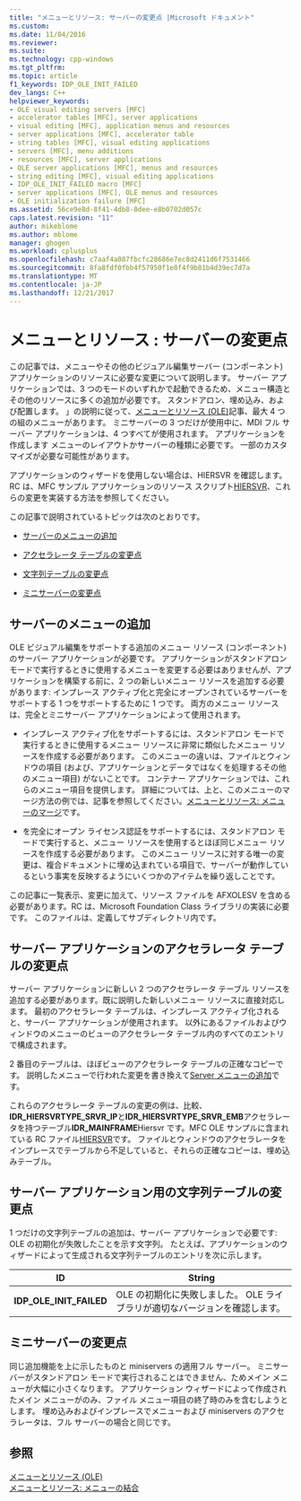 ```yaml
---
title: "メニューとリソース: サーバーの変更点 |Microsoft ドキュメント"
ms.custom: 
ms.date: 11/04/2016
ms.reviewer: 
ms.suite: 
ms.technology: cpp-windows
ms.tgt_pltfrm: 
ms.topic: article
f1_keywords: IDP_OLE_INIT_FAILED
dev_langs: C++
helpviewer_keywords:
- OLE visual editing servers [MFC]
- accelerator tables [MFC], server applications
- visual editing [MFC], application menus and resources
- server applications [MFC], accelerator table
- string tables [MFC], visual editing applications
- servers [MFC], menu additions
- resources [MFC], server applications
- OLE server applications [MFC], menus and resources
- string editing [MFC], visual editing applications
- IDP_OLE_INIT_FAILED macro [MFC]
- server applications [MFC], OLE menus and resources
- OLE initialization failure [MFC]
ms.assetid: 56ce9e8d-8f41-4db8-8dee-e8b0702d057c
caps.latest.revision: "11"
author: mikeblome
ms.author: mblome
manager: ghogen
ms.workload: cplusplus
ms.openlocfilehash: c7aaf4a087fbcfc28686e7ec8d2411d6f7531466
ms.sourcegitcommit: 8fa8fdf0fbb4f57950f1e8f4f9b81b4d39ec7d7a
ms.translationtype: MT
ms.contentlocale: ja-JP
ms.lasthandoff: 12/21/2017
---
```

# <a name="menus-and-resources-server-additions"></a>メニューとリソース : サーバーの変更点
この記事では、メニューやその他のビジュアル編集サーバー (コンポーネント) アプリケーションのリソースに必要な変更について説明します。 サーバー アプリケーションでは、3 つのモードのいずれかで起動できるため、メニュー構造とその他のリソースに多くの追加が必要です。 スタンドアロン、埋め込み、および配置します。 」の説明に従って、[メニューとリソース (OLE)](../mfc/menus-and-resources-ole.md)記事、最大 4 つの組のメニューがあります。 ミニサーバーの 3 つだけが使用中に、MDI フル サーバー アプリケーションは、4 つすべてが使用されます。 アプリケーションを作成します メニューのレイアウトかサーバーの種類に必要です。 一部のカスタマイズが必要な可能性があります。  
  
 アプリケーションのウィザードを使用しない場合は、HIERSVR を確認します。RC は、MFC サンプル アプリケーションのリソース スクリプト[HIERSVR](../visual-cpp-samples.md)、これらの変更を実装する方法を参照してください。  
  
 この記事で説明されているトピックは次のとおりです。  
  
-   [サーバーのメニューの追加](#_core_server_menu_additions)  
  
-   [アクセラレータ テーブルの変更点](#_core_server_application_accelerator_table_additions)  
  
-   [文字列テーブルの変更点](../mfc/menus-and-resources-container-additions.md)  
  
-   [ミニサーバーの変更点](#_core_mini.2d.server_additions)  
  
##  <a name="_core_server_menu_additions"></a>サーバーのメニューの追加  
 OLE ビジュアル編集をサポートする追加のメニュー リソース (コンポーネント) のサーバー アプリケーションが必要です。 アプリケーションがスタンドアロン モードで実行するときに使用するメニューを変更する必要はありませんが、アプリケーションを構築する前に、2 つの新しいメニュー リソースを追加する必要があります: インプレース アクティブ化と完全にオープンされているサーバーをサポートする 1 つをサポートするために 1 つです。 両方のメニュー リソースは、完全とミニサーバー アプリケーションによって使用されます。  
  
-   インプレース アクティブ化をサポートするには、スタンドアロン モードで実行するときに使用するメニュー リソースに非常に類似したメニュー リソースを作成する必要があります。 このメニューの違いは、ファイルとウィンドウの項目 (および、アプリケーションとデータではなくを処理するその他のメニュー項目) がないことです。 コンテナー アプリケーションでは、これらのメニュー項目を提供します。 詳細については、上と、このメニューのマージ方法の例では、記事を参照してください。[メニューとリソース: メニューのマージ](../mfc/menus-and-resources-menu-merging.md)です。  
  
-   を完全にオープン ライセンス認証をサポートするには、スタンドアロン モードで実行すると、メニュー リソースを使用するとほぼ同じメニュー リソースを作成する必要があります。 このメニュー リソースに対する唯一の変更は、複合ドキュメントに埋め込まれている項目で、サーバーが動作しているという事実を反映するようにいくつかのアイテムを繰り返しことです。  
  
 この記事に一覧表示、変更に加えて、リソース ファイルを AFXOLESV を含める必要があります。RC は、Microsoft Foundation Class ライブラリの実装に必要です。 このファイルは、定義してサブディレクトリ内です。  
  
##  <a name="_core_server_application_accelerator_table_additions"></a>サーバー アプリケーションのアクセラレータ テーブルの変更点  
 サーバー アプリケーションに新しい 2 つのアクセラレータ テーブル リソースを追加する必要があります。既に説明した新しいメニュー リソースに直接対応します。 最初のアクセラレータ テーブルは、インプレース アクティブ化されると、サーバー アプリケーションが使用されます。 以外にあるファイルおよびウィンドウのメニューのビューのアクセラレータ テーブル内のすべてのエントリで構成されます。  
  
 2 番目のテーブルは、ほぼビューのアクセラレータ テーブルの正確なコピーです。 説明したメニューで行われた変更を書き換えて[Server メニューの追加](#_core_server_menu_additions)です。  
  
 これらのアクセラレータ テーブルの変更の例は、比較、 **IDR_HIERSVRTYPE_SRVR_IP**と**IDR_HIERSVRTYPE_SRVR_EMB**アクセラレータを持つテーブル**IDR_MAINFRAME**Hiersvr です。MFC OLE サンプルに含まれている RC ファイル[HIERSVR](../visual-cpp-samples.md)です。 ファイルとウィンドウのアクセラレータをインプレースでテーブルから不足していると、それらの正確なコピーは、埋め込みテーブル。  
  
##  <a name="_core_string_table_additions_for_server_applications"></a>サーバー アプリケーション用の文字列テーブルの変更点  
 1 つだけの文字列テーブルの追加は、サーバー アプリケーションで必要です: OLE の初期化が失敗したことを示す文字列。 たとえば、アプリケーションのウィザードによって生成される文字列テーブルのエントリを次に示します。  
  
|ID|String|  
|--------|------------|  
|**IDP_OLE_INIT_FAILED**|OLE の初期化に失敗しました。 OLE ライブラリが適切なバージョンを確認します。|  
  
##  <a name="_core_mini.2d.server_additions"></a>ミニサーバーの変更点  
 同じ追加機能を上に示したものと miniservers の適用フル サーバー。 ミニサーバーがスタンドアロン モードで実行されることはできません、ためメイン メニューが大幅に小さくなります。 アプリケーション ウィザードによって作成されたメイン メニューがのみ、ファイル メニュー項目の終了時のみを含むしようとします。 埋め込みおよびインプレースでメニューおよび miniservers のアクセラレータは、フル サーバーの場合と同じです。  
  
## <a name="see-also"></a>参照  
 [メニューとリソース (OLE)](../mfc/menus-and-resources-ole.md)   
 [メニューとリソース: メニューの結合](../mfc/menus-and-resources-menu-merging.md)

